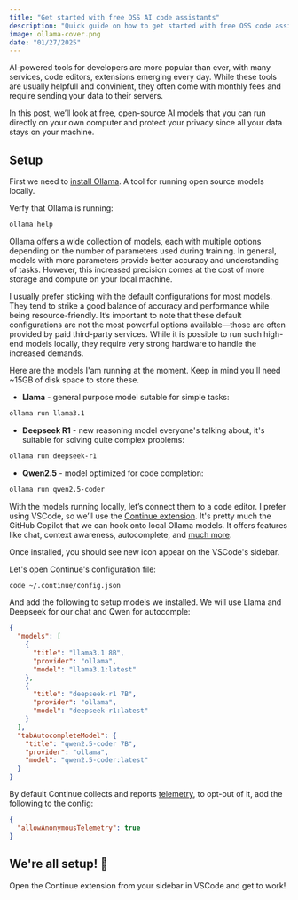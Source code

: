 ```yaml
---
title: "Get started with free OSS AI code assistants"
description: "Quick guide on how to get started with free OSS code assistants"
image: ollama-cover.png
date: "01/27/2025"
---
```


AI-powered tools for developers are more popular than ever, with many services, code editors, extensions emerging every day. While these tools are usually helpfull and convinient, they often come with monthly fees and require sending your data to their servers.

In this post, we’ll look at free, open-source AI models that you can run directly on your own computer and protect your privacy since all your data stays on your machine.

## Setup

First we need to [install Ollama](https://ollama.com/download). A tool for running open source models locally.

Verfy that Ollama is running:

```sh
ollama help
```

Ollama offers a wide collection of models, each with multiple options depending on the number of parameters used during training. In general, models with more parameters provide better accuracy and understanding of tasks. However, this increased precision comes at the cost of more storage and compute on your local machine.

I usually prefer sticking with the default configurations for most models. They tend to strike a good balance of accuracy and performance while being resource-friendly. It’s important to note that these default configurations are not the most powerful options available—those are often provided by paid third-party services. While it is possible to run such high-end models locally, they require very strong hardware to handle the increased demands.

Here are the models I'am running at the moment. Keep in mind you'll need ~15GB of disk space to store these.

- **Llama** - general purpose model sutable for simple tasks:

```sh
ollama run llama3.1
```

- **Deepseek R1** - new reasoning model everyone's talking about, it's suitable for solving quite complex problems:

```sh
ollama run deepseek-r1
```

- **Qwen2.5** - model optimized for code completion:

```sh
ollama run qwen2.5-coder
```

With the models running locally, let’s connect them to a code editor. I prefer using VSCode, so we’ll use the [Continue extension](https://marketplace.visualstudio.com/items?itemName=Continue.continue). It's pretty much the GitHub Copilot that we can hook onto local Ollama models. It offers features like chat, context awareness, autocomplete, and [much more](https://docs.continue.dev/).

Once installed, you should see new icon appear on the VSCode's sidebar.

Let's open Continue's configuration file:

```sh
code ~/.continue/config.json
```

And add the following to setup models we installed. We will use Llama and Deepseek for our chat and Qwen for autocomple:

```json
{
  "models": [
    {
      "title": "llama3.1 8B",
      "provider": "ollama",
      "model": "llama3.1:latest"
    },
    {
      "title": "deepseek-r1 7B",
      "provider": "ollama",
      "model": "deepseek-r1:latest"
    }
  ],
  "tabAutocompleteModel": {
    "title": "qwen2.5-coder 7B",
    "provider": "ollama",
    "model": "qwen2.5-coder:latest"
  }
}
```

By default Continue collects and reports [telemetry](https://docs.continue.dev/telemetry), to opt-out of it, add the following to the config:

```json
{
  "allowAnonymousTelemetry": true
}
```

## We're all setup! 🚀

Open the Continue extension from your sidebar in VSCode and get to work!
